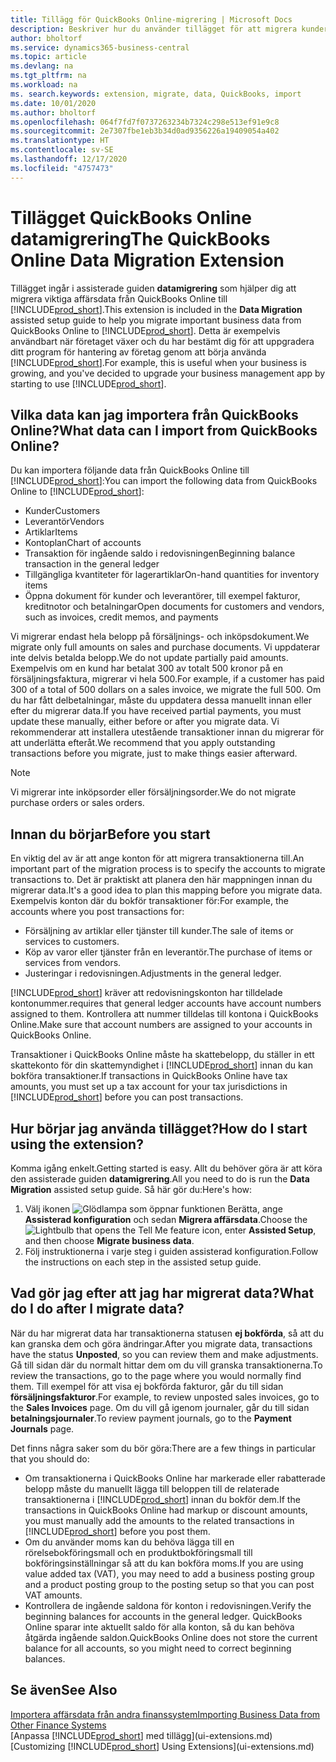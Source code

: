 ```yaml
---
title: Tillägg för QuickBooks Online-migrering | Microsoft Docs
description: Beskriver hur du använder tillägget för att migrera kunder, leverantörer, artiklar och konton från QuickBooks Online till Business Central.
author: bholtorf
ms.service: dynamics365-business-central
ms.topic: article
ms.devlang: na
ms.tgt_pltfrm: na
ms.workload: na
ms. search.keywords: extension, migrate, data, QuickBooks, import
ms.date: 10/01/2020
ms.author: bholtorf
ms.openlocfilehash: 064f7fd7f0737263234b7324c298e513ef91e9c8
ms.sourcegitcommit: 2e7307fbe1eb3b34d0ad9356226a19409054a402
ms.translationtype: HT
ms.contentlocale: sv-SE
ms.lasthandoff: 12/17/2020
ms.locfileid: "4757473"
---
```

# <a name="the-quickbooks-online-data-migration-extension"></a><span data-ttu-id="95d4b-103">Tillägget QuickBooks Online datamigrering</span><span class="sxs-lookup"><span data-stu-id="95d4b-103">The QuickBooks Online Data Migration Extension</span></span>

<span data-ttu-id="95d4b-104">Tillägget ingår i assisterade guiden **datamigrering** som hjälper dig att migrera viktiga affärsdata från QuickBooks Online till [!INCLUDE[prod_short](includes/prod_short.md)].</span><span class="sxs-lookup"><span data-stu-id="95d4b-104">This extension is included in the **Data Migration** assisted setup guide to help you migrate important business data from QuickBooks Online to [!INCLUDE[prod_short](includes/prod_short.md)].</span></span> <span data-ttu-id="95d4b-105">Detta är exempelvis användbart när företaget växer och du har bestämt dig för att uppgradera ditt program för hantering av företag genom att börja använda [!INCLUDE[prod_short](includes/prod_short.md)].</span><span class="sxs-lookup"><span data-stu-id="95d4b-105">For example, this is useful when your business is growing, and you've decided to upgrade your business management app by starting to use [!INCLUDE[prod_short](includes/prod_short.md)].</span></span>

## <a name="what-data-can-i-import-from-quickbooks-online"></a><span data-ttu-id="95d4b-106">Vilka data kan jag importera från QuickBooks Online?</span><span class="sxs-lookup"><span data-stu-id="95d4b-106">What data can I import from QuickBooks Online?</span></span>

<span data-ttu-id="95d4b-107">Du kan importera följande data från QuickBooks Online till [!INCLUDE[prod_short](includes/prod_short.md)]:</span><span class="sxs-lookup"><span data-stu-id="95d4b-107">You can import the following data from QuickBooks Online to [!INCLUDE[prod_short](includes/prod_short.md)]:</span></span>  

* <span data-ttu-id="95d4b-108">Kunder</span><span class="sxs-lookup"><span data-stu-id="95d4b-108">Customers</span></span>
* <span data-ttu-id="95d4b-109">Leverantör</span><span class="sxs-lookup"><span data-stu-id="95d4b-109">Vendors</span></span>
* <span data-ttu-id="95d4b-110">Artiklar</span><span class="sxs-lookup"><span data-stu-id="95d4b-110">Items</span></span>
* <span data-ttu-id="95d4b-111">Kontoplan</span><span class="sxs-lookup"><span data-stu-id="95d4b-111">Chart of accounts</span></span>
* <span data-ttu-id="95d4b-112">Transaktion för ingående saldo i redovisningen</span><span class="sxs-lookup"><span data-stu-id="95d4b-112">Beginning balance transaction in the general ledger</span></span>
* <span data-ttu-id="95d4b-113">Tillgängliga kvantiteter för lagerartiklar</span><span class="sxs-lookup"><span data-stu-id="95d4b-113">On-hand quantities for inventory items</span></span>
* <span data-ttu-id="95d4b-114">Öppna dokument för kunder och leverantörer, till exempel fakturor, kreditnotor och betalningar</span><span class="sxs-lookup"><span data-stu-id="95d4b-114">Open documents for customers and vendors, such as invoices, credit memos, and payments</span></span>

<span data-ttu-id="95d4b-115">Vi migrerar endast hela belopp på försäljnings- och inköpsdokument.</span><span class="sxs-lookup"><span data-stu-id="95d4b-115">We migrate only full amounts on sales and purchase documents.</span></span> <span data-ttu-id="95d4b-116">Vi uppdaterar inte delvis betalda belopp.</span><span class="sxs-lookup"><span data-stu-id="95d4b-116">We do not update partially paid amounts.</span></span> <span data-ttu-id="95d4b-117">Exempelvis om en kund har betalat 300 av totalt 500 kronor på en försäljningsfaktura, migrerar vi hela 500.</span><span class="sxs-lookup"><span data-stu-id="95d4b-117">For example, if a customer has paid 300 of a total of 500 dollars on a sales invoice, we migrate the full 500.</span></span> <span data-ttu-id="95d4b-118">Om du har fått delbetalningar, måste du uppdatera dessa manuellt innan eller efter du migrerar data.</span><span class="sxs-lookup"><span data-stu-id="95d4b-118">If you have received partial payments, you must update these manually, either before or after you migrate data.</span></span> <span data-ttu-id="95d4b-119">Vi rekommenderar att installera utestående transaktioner innan du migrerar för att underlätta efteråt.</span><span class="sxs-lookup"><span data-stu-id="95d4b-119">We recommend that you apply outstanding transactions before you migrate, just to make things easier afterward.</span></span>

> [!NOTE]  
> <span data-ttu-id="95d4b-120">Vi migrerar inte inköpsorder eller försäljningsorder.</span><span class="sxs-lookup"><span data-stu-id="95d4b-120">We do not migrate purchase orders or sales orders.</span></span>

## <a name="before-you-start"></a><span data-ttu-id="95d4b-121">Innan du börjar</span><span class="sxs-lookup"><span data-stu-id="95d4b-121">Before you start</span></span>

<span data-ttu-id="95d4b-122">En viktig del av är att ange konton för att migrera transaktionerna till.</span><span class="sxs-lookup"><span data-stu-id="95d4b-122">An important part of the migration process is to specify the accounts to migrate transactions to.</span></span> <span data-ttu-id="95d4b-123">Det är praktiskt att planera den här mappningen innan du migrerar data.</span><span class="sxs-lookup"><span data-stu-id="95d4b-123">It's a good idea to plan this mapping before you migrate data.</span></span> <span data-ttu-id="95d4b-124">Exempelvis konton där du bokför transaktioner för:</span><span class="sxs-lookup"><span data-stu-id="95d4b-124">For example, the accounts where you post transactions for:</span></span>  

* <span data-ttu-id="95d4b-125">Försäljning av artiklar eller tjänster till kunder.</span><span class="sxs-lookup"><span data-stu-id="95d4b-125">The sale of items or services to customers.</span></span>
* <span data-ttu-id="95d4b-126">Köp av varor eller tjänster från en leverantör.</span><span class="sxs-lookup"><span data-stu-id="95d4b-126">The purchase of items or services from vendors.</span></span>  
* <span data-ttu-id="95d4b-127">Justeringar i redovisningen.</span><span class="sxs-lookup"><span data-stu-id="95d4b-127">Adjustments in the general ledger.</span></span>  

[!INCLUDE[prod_short](includes/prod_short.md)] <span data-ttu-id="95d4b-128">kräver att redovisningskonton har tilldelade kontonummer.</span><span class="sxs-lookup"><span data-stu-id="95d4b-128">requires that general ledger accounts have account numbers assigned to them.</span></span> <span data-ttu-id="95d4b-129">Kontrollera att nummer tilldelas till kontona i QuickBooks Online.</span><span class="sxs-lookup"><span data-stu-id="95d4b-129">Make sure that account numbers are assigned to your accounts in QuickBooks Online.</span></span>

<span data-ttu-id="95d4b-130">Transaktioner i QuickBooks Online måste ha skattebelopp, du ställer in ett skattekonto för din skattemyndighet i [!INCLUDE[prod_short](includes/prod_short.md)] innan du kan bokföra transaktioner.</span><span class="sxs-lookup"><span data-stu-id="95d4b-130">If transactions in QuickBooks Online have tax amounts, you must set up a tax account for your tax jurisdictions in [!INCLUDE[prod_short](includes/prod_short.md)] before you can post transactions.</span></span>

## <a name="how-do-i-start-using-the-extension"></a><span data-ttu-id="95d4b-131">Hur börjar jag använda tillägget?</span><span class="sxs-lookup"><span data-stu-id="95d4b-131">How do I start using the extension?</span></span>

<span data-ttu-id="95d4b-132">Komma igång enkelt.</span><span class="sxs-lookup"><span data-stu-id="95d4b-132">Getting started is easy.</span></span> <span data-ttu-id="95d4b-133">Allt du behöver göra är att köra den assisterade guiden **datamigrering**.</span><span class="sxs-lookup"><span data-stu-id="95d4b-133">All you need to do is run the **Data Migration** assisted setup guide.</span></span> <span data-ttu-id="95d4b-134">Så här gör du:</span><span class="sxs-lookup"><span data-stu-id="95d4b-134">Here's how:</span></span>

1. <span data-ttu-id="95d4b-135">Välj ikonen ![Glödlampa som öppnar funktionen Berätta](media/ui-search/search_small.png "Berätta vad du vill göra"), ange **Assisterad konfiguration** och sedan **Migrera affärsdata**.</span><span class="sxs-lookup"><span data-stu-id="95d4b-135">Choose the ![Lightbulb that opens the Tell Me feature](media/ui-search/search_small.png "Tell me what you want to do") icon, enter **Assisted Setup**, and then choose **Migrate business data**.</span></span>
2. <span data-ttu-id="95d4b-136">Följ instruktionerna i varje steg i guiden assisterad konfiguration.</span><span class="sxs-lookup"><span data-stu-id="95d4b-136">Follow the instructions on each step in the assisted setup guide.</span></span>

## <a name="what-do-i-do-after-i-migrate-data"></a><span data-ttu-id="95d4b-137">Vad gör jag efter att jag har migrerat data?</span><span class="sxs-lookup"><span data-stu-id="95d4b-137">What do I do after I migrate data?</span></span>

<span data-ttu-id="95d4b-138">När du har migrerat data har transaktionerna statusen **ej bokförda**, så att du kan granska dem och göra ändringar.</span><span class="sxs-lookup"><span data-stu-id="95d4b-138">After you migrate data, transactions have the status **Unposted**, so you can review them and make adjustments.</span></span> <span data-ttu-id="95d4b-139">Gå till sidan där du normalt hittar dem om du vill granska transaktionerna.</span><span class="sxs-lookup"><span data-stu-id="95d4b-139">To review the transactions, go to the page where you would normally find them.</span></span> <span data-ttu-id="95d4b-140">Till exempel för att visa ej bokförda fakturor, går du till sidan **försäljningsfakturor**.</span><span class="sxs-lookup"><span data-stu-id="95d4b-140">For example, to review unposted sales invoices, go to the **Sales Invoices** page.</span></span> <span data-ttu-id="95d4b-141">Om du vill gå igenom journaler, går du till sidan **betalningsjournaler**.</span><span class="sxs-lookup"><span data-stu-id="95d4b-141">To review payment journals, go to the **Payment Journals** page.</span></span>  

<span data-ttu-id="95d4b-142">Det finns några saker som du bör göra:</span><span class="sxs-lookup"><span data-stu-id="95d4b-142">There are a few things in particular that you should do:</span></span>

* <span data-ttu-id="95d4b-143">Om transaktionerna i QuickBooks Online har markerade eller rabatterade belopp måste du manuellt lägga till beloppen till de relaterade transaktionerna i [!INCLUDE[prod_short](includes/prod_short.md)] innan du bokför dem.</span><span class="sxs-lookup"><span data-stu-id="95d4b-143">If the transactions in QuickBooks Online had markup or discount amounts, you must manually add the amounts to the related transactions in [!INCLUDE[prod_short](includes/prod_short.md)] before you post them.</span></span>
* <span data-ttu-id="95d4b-144">Om du använder moms kan du behöva lägga till en rörelsebokföringsmall och en produktbokföringsmall till bokföringsinställningar så att du kan bokföra moms.</span><span class="sxs-lookup"><span data-stu-id="95d4b-144">If you are using value added tax (VAT), you may need to add a business posting group and a product posting group to the posting setup so that you can post VAT amounts.</span></span>
* <span data-ttu-id="95d4b-145">Kontrollera de ingående saldona för konton i redovisningen.</span><span class="sxs-lookup"><span data-stu-id="95d4b-145">Verify the beginning balances for accounts in the general ledger.</span></span> <span data-ttu-id="95d4b-146">QuickBooks Online sparar inte aktuellt saldo för alla konton, så du kan behöva åtgärda ingående saldon.</span><span class="sxs-lookup"><span data-stu-id="95d4b-146">QuickBooks Online does not store the current balance for all accounts, so you might need to correct beginning balances.</span></span>

## <a name="see-also"></a><span data-ttu-id="95d4b-147">Se även</span><span class="sxs-lookup"><span data-stu-id="95d4b-147">See Also</span></span>

[<span data-ttu-id="95d4b-148">Importera affärsdata från andra finanssystem</span><span class="sxs-lookup"><span data-stu-id="95d4b-148">Importing Business Data from Other Finance Systems</span></span>](across-import-data-configuration-packages.md)  
<span data-ttu-id="95d4b-149">[Anpassa [!INCLUDE[prod_short](includes/prod_short.md)] med tillägg](ui-extensions.md)</span><span class="sxs-lookup"><span data-stu-id="95d4b-149">[Customizing [!INCLUDE[prod_short](includes/prod_short.md)] Using Extensions](ui-extensions.md)</span></span>  
